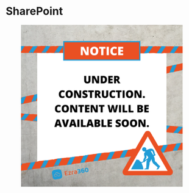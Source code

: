 # SharePoint

<figure><img src="../../.gitbook/assets/Notice Under Construction Tape  Ezra.png" alt=""><figcaption></figcaption></figure>
